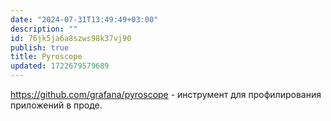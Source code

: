 ```yaml
---
date: "2024-07-31T13:49:49+03:00"
description: ""
id: 76jk5ja6a8szws98k37vj90
publish: true
title: Pyroscope
updated: 1722679579689
---
```


<https://github.com/grafana/pyroscope> - инструмент для профилирования приложений в проде.